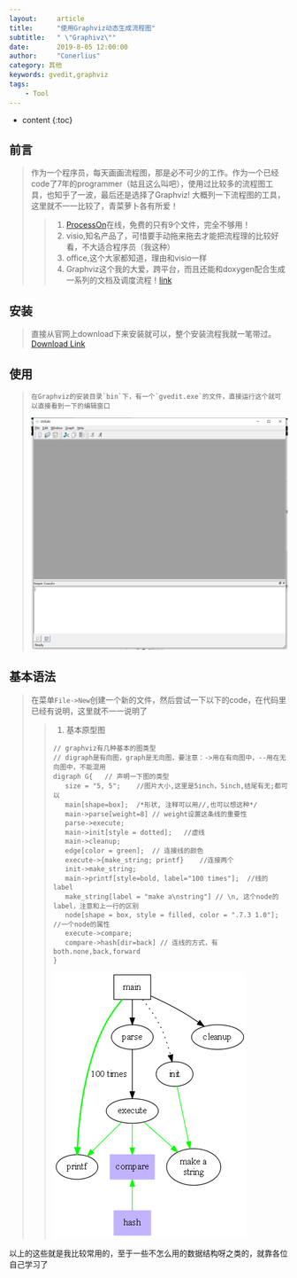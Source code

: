 ```yaml
---
layout:     article
title:      "使用Graphviz动态生成流程图"
subtitle:   " \"Graphivz\""
date:       2019-8-05 12:00:00
author:     "Conerlius"
category: 其他
keywords: gvedit,graphviz
tags:
    - Tool
---
```

* content
{:toc}

## 前言
> 作为一个程序员，每天画画流程图，那是必不可少的工作。作为一个已经code了7年的programmer（姑且这么叫吧），使用过比较多的流程图工具，也知乎了一波，最后还是选择了Graphviz!
> 大概列一下流程图的工具，这里就不一一比较了，青菜萝卜各有所爱！
>> 1. [ProcessOn](http://ProcessOn.com)在线，免费的只有9个文件，完全不够用！
>> 2. visio,知名产品了，可惜要手动拖来拖去才能把流程理的比较好看，不大适合程序员（我这种）
>> 3. office,这个大家都知道，理由和visio一样
>> 4. Graphviz这个我的大爱，跨平台，而且还能和doxygen配合生成一系列的文档及调度流程！[link](https://conerlius.github.io/2019/07/31/%E8%87%AA%E5%8A%A8%E7%94%9F%E6%88%90C-%E7%9A%84%E5%87%BD%E6%95%B0%E8%B0%83%E7%94%A8%E6%B5%81%E7%A8%8B%E5%9B%BE/)

## 安装
> 直接从官网上download下来安装就可以，整个安装流程我就一笔带过。[Download Link](http://www.graphviz.org/)

## 使用
> ```
> 在Graphviz的安装目录`bin`下，有一个`gvedit.exe`的文件，直接运行这个就可以直接看到一下的编辑窗口
> ```
> ![](/images/graphviz_ui.png)

## 基本语法
> 在菜单`File->New`创建一个新的文件，然后尝试一下以下的code，在代码里已经有说明，这里就不一一说明了
>> 1. 基本原型图
>> ```
>> // graphviz有几种基本的图类型
>> // digraph是有向图，graph是无向图，要注意：->用在有向图中，--用在无向图中，不能混用
>> digraph G{	// 声明一下图的类型
>>    size = "5, 5";	//图片大小,这里是5inch，5inch,结尾有无;都可以
>>    main[shape=box];	/*形状, 注释可以用//,也可以想这种*/
>>    main->parse[weight=8]	// weight设置这条线的重要性
>>    parse->execute;
>>    main->init[style = dotted];	//虚线
>>    main->cleanup;
>>    edge[color = green]; 	// 连接线的颜色
>>    execute->{make_string; printf}	//连接两个
>>    init->make_string;
>>    main->printf[style=bold, label="100 times"];	//线的 label
>>    make_string[label = "make a\nstring"]	// \n, 这个node的label，注意和上一行的区别
>>    node[shape = box, style = filled, color = ".7.3 1.0"];	//一个node的属性
>>    execute->compare;
>>    compare->hash[dir=back] // 连线的方式，有both.none,back,forward
>> }
>> ```
>> ![](/images/graph1.png)

以上的这些就是我比较常用的，至于一些不怎么用的数据结构呀之类的，就靠各位自己学习了